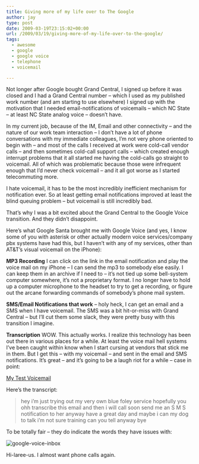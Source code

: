 ```yaml
---
title: Giving more of my life over to The Google
author: jay
type: post
date: 2009-03-19T23:15:02+00:00
url: /2009/03/19/giving-more-of-my-life-over-to-the-google/
tags:
  - awesome
  - google
  - google voice
  - telephone
  - voicemail

---
```

Not longer after Google bought Grand Central, I signed up before it was closed and I had a Grand Central number &#8211; which I used as my published work number (and am starting to use elsewhere) I signed up with the motivation that I needed email-notifications of voicemails &#8211; which NC State &#8211; at least NC State analog voice &#8211; doesn’t have.

In my current job, because of the IM, Email and other connectivity &#8211; and the nature of our work team interaction &#8211; I don’t have a lot of phone conversations with my immediate colleagues, I’m not very phone oriented to begin with &#8211; and most of the calls I received at work were cold-call vendor calls &#8211; and then sometimes cold-call support calls &#8211; which created enough interrupt problems that it all started me having the cold-calls go straight to voicemail. All of which was problematic because those were infrequent enough that I’d never check voicemail &#8211; and it all got worse as I started telecommuting more.

I hate voicemail, it has to be the most incredibly inefficient mechanism for notification ever. So at least getting email notifications improved at least the blind queuing problem &#8211; but voicemail is still incredibly bad.

That’s why I was a bit excited about the Grand Central to the Google Voice transition. And they didn’t disappoint.

Here’s what Google Santa brought me with Google Voice (and yes, I know some of you with asterisk or other actually modern voice services/company pbx systems have had this, but I haven’t with any of my services, other than AT&T’s visual voicemail on the iPhone):

**MP3 Recording** I can click on the link in the email notification and play the voice mail on my iPhone &#8211; I can send the mp3 to somebody else easily. I can keep them in an archive if I need to &#8211; it’s not tied up some bell-system computer somewhere, it’s not a proprietary format. I no longer have to hold up a computer microphone to the headset to try to get a recording, or figure out the arcane forwarding commands of somebody’s phone mail system.

**SMS/Email Notifications that work** &#8211; holy heck, I can get an email and a SMS when I have voicemail. The SMS was a bit hit-or-miss with Grand Central &#8211; but I’ll cut them some slack, they were pretty busy with this transition I imagine.

**Transcription** WOW. This actually works. I realize this technology has been out there in various places for a while. At least the voice mail hell systems I’ve been caught within know when I start cursing at vendors that stick me in them. But I get this &#8211; with my voicemail &#8211; and sent in the email and SMS notifications. It’s great &#8211; and it’s going to be a laugh riot for a while &#8211; case in point:

[My Test Voicemail][1]

Here’s the transcript:

> hey i’m just trying out my very own blue foley service hopefully you ohh transcribe this email and then i will call soon send me an S M S notification to her anyway have a great day and maybe i can my dog to talk i’m not sure training can you tell anyway bye

To be totally fair &#8211; they do indicate the words they have issues with:

![google-voice-inbox][2]

Hi-laree-us. I almost want phone calls again.

 [1]: https://cdn.rambleon.org/migrate/2009/03/testvoicemail.mp3
 [2]: https://cdn.rambleon.org/migrate/2009/03/google-voice-inbox.jpg